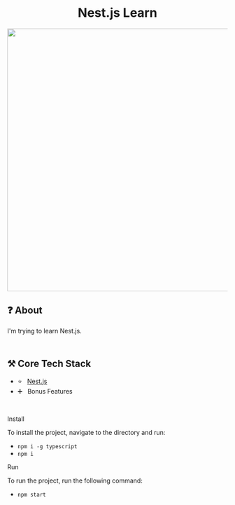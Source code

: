 <h1 align="center">
   Nest.js Learn
</h1>

<p align="center">
  <img src="https://github.com/ozkannbuyuk/nestjs-learn/assets/111967202/ed3416a9-f465-40d4-bf44-b54b96bbff7c" width="600" />
</p>

<h2>
❓ About
</h2>

I'm trying to learn Nest.js.

<h2>
<br />
⚒️ Core Tech Stack
</h2>

- ⭐️ &nbsp; [Nest.js](https://nestjs.com)
- ➕ &nbsp; Bonus Features

<br />

Install

To install the project, navigate to the directory and run:

- `npm i -g typescript`
- `npm i`

Run

To run the project, run the following command:

- `npm start`
